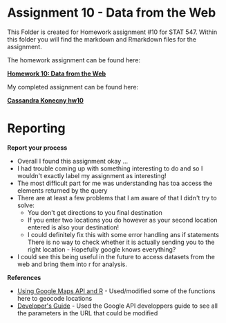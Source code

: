 # Assignment 10 - Data from the Web

This Folder is created for Homework assignment #10 for STAT 547. Within this folder you will find the markdown and Rmarkdown files for the assignment. 

The homework assignment can be found here:
  
  [**Homework 10: Data from the Web**](http://stat545.com/hw10_data-from-web.html)

My completed assignment can be found here: 
  
  [**Cassandra Konecny hw10**]()


# Reporting

**Report your process**

* Overall I found this assignment okay ...
* I had trouble coming up with something interesting to do and so I wouldn't exactly label my assignment as interesting!
* The most difficult part for me was understanding has toa access the elements returned by the query
* There are at least a few problems that I am aware of that I didn't try to solve:
    * You don't get directions to you final destination
    * If you enter two locations you do however as your second location entered is also your destination!
    * I could definitely fix this with some error handling ans if statements
  There is no way to check whether it is actually sending you to the right location - Hopefully google knows everything?
* I could see this being useful in the future to access datasets from the web and bring them into r for analysis.


**References**
  
* [Using Google Maps API and R](https://gist.github.com/josecarlosgonz/6417633) - Used/modified some of the functions here to geocode locations
* [Developer's Guide](https://developers.google.com/maps/documentation/directions/intro#TravelModes) - Used the Google API developpers guide to see all the parameters in the URL that could be modified
